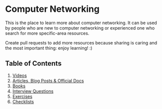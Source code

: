 Computer Networking
===================

This is the place to learn more about computer networking.
It can be used by people who are new to computer networking or experienced one who search
for more specific-area resources.

Create pull requests to add more resources because sharing is caring and the most important thing: enjoy learning! :)

## Table of Contents

  1. [Videos](https://github.com/bregman-arie/computer-networking/tree/master/videos/README.md)
  2. [Articles, Blog Posts & Official Docs](https://github.com/bregman-arie/computer-networking/tree/master/docs/README.md)
  3. [Books](https://github.com/bregman-arie/computer-networking/tree/master/books/README.md)
  4. [Interview Questions](https://github.com/bregman-arie/computer-networking/tree/master/interview_questions/README.md)
  4. [Exercises](https://github.com/bregman-arie/computer-networking/tree/master/exercises/README.md)
  5. [Checklists](https://github.com/bregman-arie/computer-networking/tree/master/checklists/README.md)
